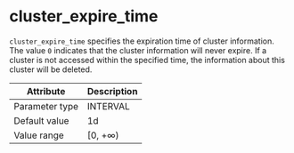 # cluster_expire_time

`cluster_expire_time` specifies the expiration time of cluster information. The value `0` indicates that the cluster information will never expire. If a cluster is not accessed within the specified time, the information about this cluster will be deleted.

| Attribute | Description |
|----------|---------|
| Parameter type | INTERVAL |
| Default value | 1d |
| Value range | [0, +∞) |
